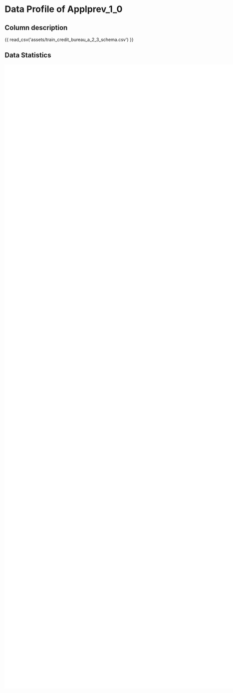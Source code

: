 # Data Profile of Applprev_1_0

## Column description

{{ read_csv('assets/train_credit_bureau_a_2_3_schema.csv') }}

## Data Statistics

<iframe width=2800, height=2000 frameBorder=0 src="../assets/train_credit_bureau_a_2_3_report.html"></iframe>

    